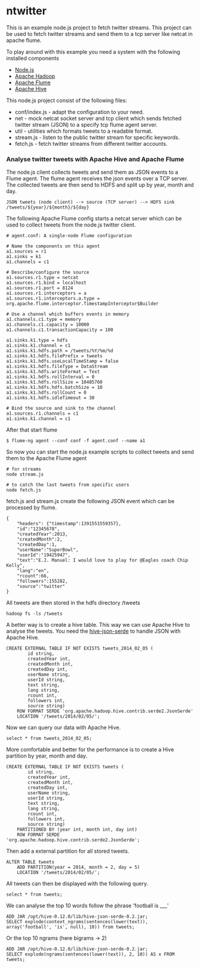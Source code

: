 ntwitter
========

This is an example node.js project to fetch twitter streams. This project can be used to fetch twitter streams and
send them to a tcp server like netcat in apache flume.

To play around with this example you need a system with the following installed components
+ [Node.js](http://nodejs.org/)
+ [Apache Hadoop](https://hadoop.apache.org/)
+ [Apache Flume](http://flume.apache.org/)
+ [Apache Hive](http://hive.apache.org/)


This node.js project consist of the following files:

+ conf/index.js - adapt the configuration to your need.
+ net - mock netcat socket server and tcp client which sends fetched twitter stream (JSON) to a specify tcp flume agent server. 
+ util - utilities which formats tweets to a readable format.
+ stream.js - listen to the public twitter stream for specific keywords.
+ fetch.js - fetch twitter streams from different twitter accounts.


### Analyse twitter tweets with Apache Hive and Apache Flume

The node.js client collects tweets and send them as JSON events to a Flume agent. The flume agent receives
the json events over a TCP server. The collected tweets are then send to HDFS and split up by year, month and day. 

	JSON tweets (node client) --> source (TCP server) --> HDFS sink /tweets/${year}/${month}/${day}

The following Apache Flume config starts a netcat server which can be used to collect tweets from
the node.js twitter client.


	# agent.conf: A single-node Flume configuration

	# Name the components on this agent
	a1.sources = r1
	a1.sinks = k1
	a1.channels = c1

	# Describe/configure the source
	a1.sources.r1.type = netcat
	a1.sources.r1.bind = localhost
	a1.sources.r1.port = 8124
	a1.sources.r1.interceptors = a
	a1.sources.r1.interceptors.a.type = org.apache.flume.interceptor.TimestampInterceptor$Builder

	# Use a channel which buffers events in memory
	a1.channels.c1.type = memory
	a1.channels.c1.capacity = 10000
	a1.channels.c1.transactionCapacity = 100

	a1.sinks.k1.type = hdfs
	a1.sinks.k1.channel = c1
	a1.sinks.k1.hdfs.path = /tweets/%Y/%m/%d
	a1.sinks.k1.hdfs.filePrefix = tweets
	a1.sinks.k1.hdfs.useLocalTimeStamp = false
	a1.sinks.k1.hdfs.fileType = DataStream
	a1.sinks.k1.hdfs.writeFormat = Text
	a1.sinks.k1.hdfs.rollInterval = 0
	a1.sinks.k1.hdfs.rollSize = 10485760
	a1.sinks.k1.hdfs.hdfs.batchSize = 10
	a1.sinks.k1.hdfs.rollCount = 0
	a1.sinks.k1.hdfs.idleTimeout = 30

	# Bind the source and sink to the channel
	a1.sources.r1.channels = c1
	a1.sinks.k1.channel = c1
	
After that start flume

	$ flume-ng agent --conf conf -f agent.conf --name a1

So now you can start the node.js example scripts to collect tweets and send them to the Apache Flume agent

	# for streams
	node stream.js
	
	# to catch the last tweets from specific users
	node fetch.js
	
fetch.js and stream.js create the following JSON event which can be processed by flume.

	{
		"headers": {"timestamp":1391551559357},
		"id":"12345678",
		"createdYear":2013,
		"createdMonth":2,
		"createdDay":1,
		"userName":"SuperBowl",
		"userId":"19425947",
		"text":"E.J. Manuel: I would love to play for @Eagles coach Chip Kelly",
		"lang":"en",
		"rcount":66,
		"followers":155282,
		"source":"twitter"
	}
	
All tweets are then stored in the hdfs directory /tweets

	hadoop fs -ls /tweets
	
A  better way is to create a hive table. This way we can use Apache Hive to analyse the tweets.
You need the [hive-json-serde](https://code.google.com/p/hive-json-serde/) to handle JSON
with Apache Hive.

	CREATE EXTERNAL TABLE IF NOT EXISTS tweets_2014_02_05 (
			id string, 
			createdYear int, 
			createdMonth int, 
			createdDay int, 
			userName string, 
			userId string, 
			text string, 
			lang string, 
			rcount int, 
			followers int, 
			source string) 
		ROW FORMAT SERDE 'org.apache.hadoop.hive.contrib.serde2.JsonSerde' 
		LOCATION '/tweets/2014/02/05/';
		
Now we can query our data with Apache Hive.

	select * from tweets_2014_02_05;
	
More comfortable and better for the performance is to create a Hive partition by year, month and day.

	CREATE EXTERNAL TABLE IF NOT EXISTS tweets (
			id string, 
			createdYear int, 
			createdMonth int, 
			createdDay int, 
			userName string, 
			userId string, 
			text string, 
			lang string, 
			rcount int, 
			followers int, 
			source string) 
		PARTITIONED BY (year int, month int, day int) 
		ROW FORMAT SERDE 'org.apache.hadoop.hive.contrib.serde2.JsonSerde';

Then add a external partition for all stored tweets.
		
	ALTER TABLE tweets 
		ADD PARTITION(year = 2014, month = 2, day = 5) 
		LOCATION '/tweets/2014/02/05/';
	
All tweets can then be displayed with the following query.

	select * from tweets;
	
	
We can analyse the top 10 words follow the phrase 'football is ___'
	
	ADD JAR /opt/hive-0.12.0/lib/hive-json-serde-0.2.jar;
	SELECT explode(context_ngrams(sentences(lower(text)), array('football', 'is', null), 10)) from tweets;
	

Or the top 10 ngrams (here bigrams -> 2)

	ADD JAR /opt/hive-0.12.0/lib/hive-json-serde-0.2.jar;
	SELECT explode(ngrams(sentences(lower(text)), 2, 10)) AS x FROM tweets;
	